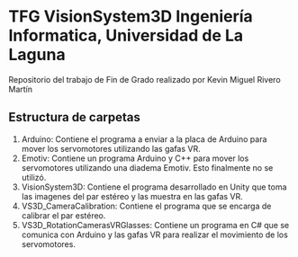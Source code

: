 # TFG VisionSystem3D Ingeniería Informatica, Universidad de La Laguna
Repositorio del trabajo de Fin de Grado realizado por Kevin Miguel Rivero Martín

## Estructura de carpetas
1. Arduino: Contiene el programa a enviar a la placa de Arduino para mover los servomotores utilizando las gafas VR.
2. Emotiv: Contiene un programa Arduino y C++ para mover los servomotores utilizando una diadema Emotiv. Esto finalmente no se utilizó.
3. VisionSystem3D: Contiene el programa desarrollado en Unity que toma las imagenes del par estéreo y las muestra en las gafas VR.
4. VS3D_CameraCalibration: Contiene el programa que se encarga de calibrar el par estéreo.
5. VS3D_RotationCamerasVRGlasses: Contiene un programa en C# que se comunica con Arduino y las gafas VR para realizar el movimiento de los servomotores.